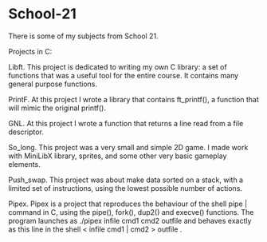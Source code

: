 # School-21
There is some of my subjects from School 21.

Projects in C:

Libft.
This project is dedicated to writing my own C library: a set of functions that was a useful tool for the entire course. 
It contains many general purpose functions.

PrintF.
At this project I wrote a library that contains ft_printf(), a function that will mimic the original printf().

GNL.
At this project I wrote a function that returns a line read from a
file descriptor.

So_long.
This project was a very small and simple 2D game.
I made work with MiniLibX library, sprites, and some other very basic gameplay elements.

Push_swap.
This project was about make data sorted on a stack, with a limited set of instructions, using the lowest possible number of actions.

Pipex.
Pipex is a project that reproduces the behaviour of the shell pipe | command in C, using the pipe(), fork(), dup2() and execve() functions.
The program launches as ./pipex infile cmd1 cmd2 outfile and behaves exactly as this line in the shell < infile cmd1 | cmd2 > outfile .

